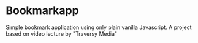 # Bookmarkapp
Simple bookmark application using only plain vanilla Javascript. A project based on video lecture by "Traversy Media"
